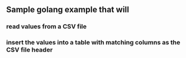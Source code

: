 ## Sample golang example that will 
### read values from a CSV file
### insert the values into a table with matching columns as the CSV file header 